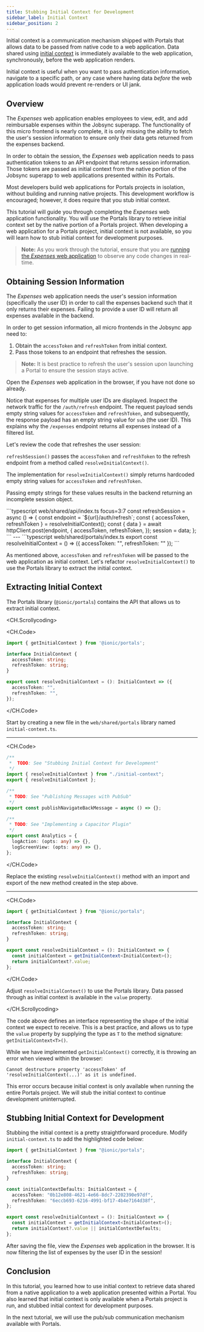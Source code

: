 ```yaml
---
title: Stubbing Initial Context for Development
sidebar_label: Initial Context
sidebar_position: 2
---
```


Initial context is a communication mechanism shipped with Portals that allows data to be passed from native code to a web application. Data shared using <a href="https://ionic.io/docs/portals/choosing-a-communication#initial-context" target="_blank">initial context</a> is immediately available to the web application, synchronously, before the web application renders. 

Initial context is useful when you want to pass authentication information, navigate to a specific path, or any case where having data _before_ the web application loads would prevent re-renders or UI jank.  

## Overview

The _Expenses_ web application enables employees to view, edit, and add reimbursable expenses within the Jobsync superapp. The functionality of this micro frontend is nearly complete, it is only missing the ability to fetch the user's session information to ensure only their data gets returned from the expenses backend. 

In order to obtain the session, the _Expenses_ web application needs to pass authentication tokens to an API endpoint that returns session information. Those tokens are passed as initial context from the native portion of the Jobsync superapp to web applications presented within its Portals.

Most developers build web applications for Portals projects in isolation, without building and running native projects. This development workflow is encouraged; however, it does require that you stub initial context.

This tutorial will guide you through completing the _Expenses_ web application functionality. You will use the Portals library to retrieve initial context set by the native portion of a Portals project. When developing a web application for a Portals project, initial context is not available, so you will learn how to stub initial context for development purposes.

> **Note:** As you work through the tutorial, ensure that you are [running the _Expenses_ web application](./overview#running-the-expenses-web-application) to observe any code changes in real-time.

## Obtaining Session Information

The _Expenses_ web application needs the user's session information (specifically the user ID) in order to call the expenses backend such that it only returns their expenses. Failing to provide a user ID will return all expenses available in the backend.

In order to get session information, all micro frontends in the Jobsync app need to:

1. Obtain the `accessToken` and `refreshToken` from initial context.
2. Pass those tokens to an endpoint that refreshes the session.

> **Note:** It is best practice to refresh the user's session upon launching a Portal to ensure the session stays active.

Open the _Expenses_ web application in the browser, if you have not done so already. 

Notice that expenses for multiple user IDs are displayed. Inspect the network traffic for the `/auth/refresh` endpoint. The request payload sends empty string values for `accessToken` and `refreshToken`, and subsequently, the response payload has an empty string value for `sub` (the user ID). This explains why the `/expenses` endpoint returns all expenses instead of a filtered list.

Let's review the code that refreshes the user session:

 <div style={{ display: 'grid', gridTemplateColumns: '1fr 1fr', gap: '20px' }}>

  <div>

  `refreshSession()` passes the `accessToken` and `refreshToken` to the refresh endpoint from a method called `resolveInitialContext()`.

  The implementation for `resolveInitialContext()` simply returns hardcoded empty string values for `accessToken` and `refreshToken`.

  Passing empty strings for these values results in the backend returning an incomplete session object.

  </div>

  <div>
    <CH.Code>
```typescript web/shared/api/index.ts focus=3:7
const refreshSession = async () => {
  const endpoint = `${url}/auth/refresh`;
  const { accessToken, refreshToken } = resolveInitialContext();
  const { data } = await httpClient.post(endpoint, {
    accessToken,
    refreshToken,
  });
  session = data;
};
```
---
```typescript web/shared/portals/index.ts
export const resolveInitialContext = () => 
  ({ accessToken: "", refreshToken: "" });
```
    </CH.Code>

  </div>
</div>

As mentioned above, `accessToken` and `refreshToken` will be passed to the web application as initial context. Let's refactor `resolveInitialContext()` to use the Portals library to extract the initial context.

## Extracting Initial Context

The Portals library (`@ionic/portals`) contains the API that allows us to extract initial context.

<CH.Scrollycoding>

<CH.Code>

```typescript web/shared/portals/initial-context.ts
import { getInitialContext } from '@ionic/portals';

interface InitialContext {
  accessToken: string;
  refreshToken: string;
}

export const resolveInitialContext = (): InitialContext => ({
  accessToken: "",
  refreshToken: "",
});
```

</CH.Code>

Start by creating a new file in the `web/shared/portals` library named `initial-context.ts`. 


---

<CH.Code>

```typescript web/shared/portals/index.ts focus=4:5
/**
 *  TODO: See "Stubbing Initial Context for Development"
 */
import { resolveInitialContext } from "./initial-context";
export { resolveInitialContext };

/**
 * TODO: See "Publishing Messages with PubSub"
 */
export const publishNavigateBackMessage = async () => {};

/**
 * TODO: See "Implementing a Capacitor Plugin"
 */
export const Analytics = {
  logAction: (opts: any) => {},
  logScreenView: (opts: any) => {},
};
```

</CH.Code>

Replace the existing `resolveInitialContext()` method with an import and export of the new method created in the step above.

---

<CH.Code>

```typescript shared/portals/initial-context.ts focus=8:11
import { getInitialContext } from "@ionic/portals";

interface InitialContext {
  accessToken: string;
  refreshToken: string;
}

export const resolveInitialContext = (): InitialContext => {
  const initialContext = getInitialContext<InitialContext>();
  return initialContext?.value;
};
```

</CH.Code>

Adjust `resolveInitialContext()` to use the Portals library. Data passed through as initial context is available in the `value` property.


</CH.Scrollycoding>


The code above defines an interface representing the shape of the initial context we expect to receive. This is a best practice, and allows us to type the `value` property by supplying the type as `T` to the method signature: `getInitialContext<T>()`.

While we have implemented `getInitialContext()` correctly, it is throwing an error when viewed within the browser:

```
Cannot destructure property 'accessToken' of 'resolveInitialContext(...)' as it is undefined.
```

This error occurs because initial context is only available when running the entire Portals project. We will stub the initial context to continue development uninterrupted. 

## Stubbing Initial Context for Development

Stubbing the initial context is a pretty straightforward procedure. Modify `initial-context.ts` to add the highlighted code below:

```typescript web/shared/portals/initial-context.ts focus=8:11,15[31:57]
import { getInitialContext } from "@ionic/portals";

interface InitialContext {
  accessToken: string;
  refreshToken: string;
}

const initialContextDefaults: InitialContext = {
  accessToken: "0b12e808-4621-4e66-8dc7-2202390e97df",
  refreshToken: "6eccb693-6216-4991-bf17-4b4e7164d38f",
};

export const resolveInitialContext = (): InitialContext => {
  const initialContext = getInitialContext<InitialContext>();
  return initialContext?.value || initialContextDefaults;
};

```

After saving the file, view the _Expenses_ web application in the browser. It is now filtering the list of expenses by the user ID in the session!

## Conclusion

In this tutorial, you learned how to use initial context to retrieve data shared from a native application to a web application presented within a Portal. You also learned that initial context is only available when a Portals project is run, and stubbed initial context for development purposes.

In the next tutorial, we will use the pub/sub communication mechanism available with Portals. 